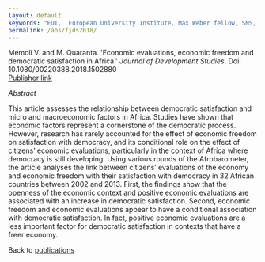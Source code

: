```yaml
---
layout: default
keywords: "EUI,  European University Institute, Max Weber fellow, SNS, Scuola Normale Superiore, LUISS, LUISS Guido Carli, post-doc, mario quaranta, publications, cv, CV, political science, sociology, political sociology, political protest, economic crisis, political participation, research, articles, article, Scuola Normale Superiore, book, books, conference, paper, researchgate, academia, googe scholar, scholar, dipartimento di scienze politiche, department of political science, democracy, political, social, european, participation, political science, social media"
permalink: /abs/fjds2018/
---
```


Memoli V. and M. Quaranta. 'Economic evaluations, economic freedom and democratic satisfaction in Africa.' *Journal of Development Studies*. Doi: 10.1080/00220388.2018.1502880<br/>
[Publisher link](https://www.tandfonline.com/doi/abs/10.1080/00220388.2018.1502880?journalCode=fjds20)

_Abstract_

This article assesses the relationship between democratic satisfaction and micro and macroeconomic factors in Africa. Studies have shown that economic factors represent a cornerstone of the democratic process. However, research has rarely accounted for the effect of economic freedom on satisfaction with democracy, and its conditional role on the effect of citizens’ economic evaluations, particularly in the context of Africa where democracy is still developing. Using various rounds of the Afrobarometer, the article analyses the link between citizens’ evaluations of the economy and economic freedom with their satisfaction with democracy in 32 African countries between 2002 and 2013. First, the findings show that the openness of the economic context and positive economic evaluations are associated with an increase in democratic satisfaction. Second, economic freedom and economic evaluations appear to have a conditional association with democratic satisfaction. In fact, positive economic evaluations are a less important factor for democratic satisfaction in contexts that have a freer economy.

Back to [publications](/publications/)
